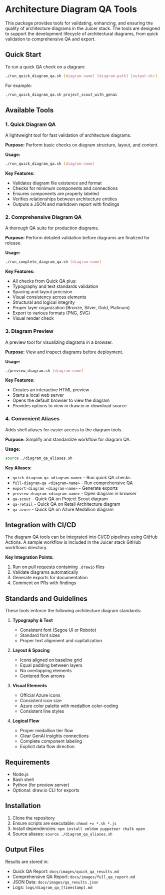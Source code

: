 # Architecture Diagram QA Tools

This package provides tools for validating, enhancing, and ensuring the quality of architecture diagrams in the Juicer stack. The tools are designed to support the development lifecycle of architectural diagrams, from quick validation to comprehensive QA and export.

## Quick Start

To run a quick QA check on a diagram:

```bash
./run_quick_diagram_qa.sh [diagram-name] [diagram-path] [output-dir]
```

For example:

```bash
./run_quick_diagram_qa.sh project_scout_with_genai
```

## Available Tools

### 1. Quick Diagram QA

A lightweight tool for fast validation of architecture diagrams.

**Purpose:** Perform basic checks on diagram structure, layout, and content.

**Usage:**
```bash
./run_quick_diagram_qa.sh [diagram-name]
```

**Key Features:**
- Validates diagram file existence and format
- Checks for minimum components and connections
- Ensures components are properly labeled
- Verifies relationships between architecture entities
- Outputs a JSON and markdown report with findings

### 2. Comprehensive Diagram QA

A thorough QA suite for production diagrams.

**Purpose:** Perform detailed validation before diagrams are finalized for release.

**Usage:**
```bash
./run_complete_diagram_qa.sh [diagram-name]
```

**Key Features:**
- All checks from Quick QA plus:
- Typography and text standards validation
- Spacing and layout precision
- Visual consistency across elements
- Structural and logical integrity
- Proper layer organization (Bronze, Silver, Gold, Platinum)
- Export to various formats (PNG, SVG)
- Visual render check

### 3. Diagram Preview

A preview tool for visualizing diagrams in a browser.

**Purpose:** View and inspect diagrams before deployment.

**Usage:**
```bash
./preview_diagram.sh [diagram-name]
```

**Key Features:**
- Creates an interactive HTML preview
- Starts a local web server
- Opens the default browser to view the diagram
- Provides options to view in draw.io or download source

### 4. Convenient Aliases

Adds shell aliases for easier access to the diagram tools.

**Purpose:** Simplify and standardize workflow for diagram QA.

**Usage:**
```bash
source ./diagram_qa_aliases.sh
```

**Key Aliases:**
- `quick-diagram-qa <diagram-name>` - Run quick QA checks
- `full-diagram-qa <diagram-name>` - Run comprehensive QA
- `export-diagram <diagram-name>` - Generate exports
- `preview-diagram <diagram-name>` - Open diagram in browser
- `qa-scout` - Quick QA on Project Scout diagram
- `qa-retail` - Quick QA on Retail Architecture diagram
- `qa-azure` - Quick QA on Azure Medallion diagram

## Integration with CI/CD

The diagram QA tools can be integrated into CI/CD pipelines using GitHub Actions. A sample workflow is included in the Juicer stack GitHub workflows directory.

**Key Integration Points:**
1. Run on pull requests containing `.drawio` files
2. Validate diagrams automatically
3. Generate exports for documentation
4. Comment on PRs with findings

## Standards and Guidelines

These tools enforce the following architecture diagram standards:

1. **Typography & Text**
   - Consistent font (Segoe UI or Roboto)
   - Standard font sizes
   - Proper text alignment and capitalization

2. **Layout & Spacing**
   - Icons aligned on baseline grid
   - Equal padding between layers
   - No overlapping elements
   - Centered flow arrows

3. **Visual Elements**
   - Official Azure icons
   - Consistent icon size
   - Azure color palette with medallion color-coding
   - Consistent line styles

4. **Logical Flow**
   - Proper medallion tier flow
   - Clear GenAI insights connections
   - Complete component labeling
   - Explicit data flow direction

## Requirements

- Node.js
- Bash shell
- Python (for preview server)
- Optional: draw.io CLI for exports

## Installation

1. Clone the repository
2. Ensure scripts are executable: `chmod +x *.sh *.js`
3. Install dependencies: `npm install xmldom puppeteer chalk open`
4. Source aliases: `source ./diagram_qa_aliases.sh`

## Output Files

Results are stored in:
- Quick QA Report: `docs/images/quick_qa_results.md`
- Comprehensive QA Report: `docs/images/full_qa_report.md`
- JSON Data: `docs/images/qa_results.json`
- Logs: `logs/diagram_qa_[timestamp].md`